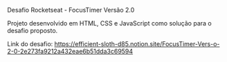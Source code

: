 Desafio Rocketseat - FocusTimer Versão 2.0

Projeto desenvolvido em HTML, CSS e JavaScript como solução para o desafio proposto.

Link do desafio: https://efficient-sloth-d85.notion.site/FocusTimer-Vers-o-2-0-2e273fa9212a432eae6b51dda3c69594
